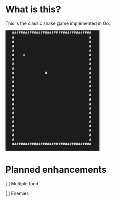 # What is this?

This is the classic snake game implemented in Go. 

![Snake Game](assets/snake.png)


# Planned enhancements

[ ] Multiple food 

[ ] Enemies
